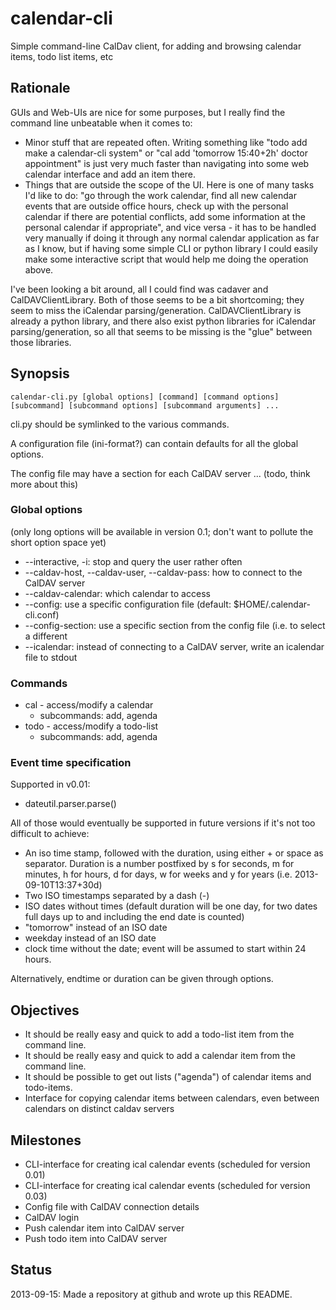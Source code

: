 calendar-cli
============

Simple command-line CalDav client, for adding and browsing calendar items, todo list items, etc

Rationale
---------

GUIs and Web-UIs are nice for some purposes, but I really find the command line unbeatable when it comes to:

* Minor stuff that are repeated often.  Writing something like "todo add make a calendar-cli system" or "cal add 'tomorrow 15:40+2h' doctor appointment" is just very much faster than navigating into some web calendar interface and add an item there.
* Things that are outside the scope of the UI.  Here is one of many tasks I'd like to do: "go through the work calendar, find all new calendar events that are outside office hours, check up with the personal calendar if there are potential conflicts, add some information at the personal calendar if appropriate", and vice versa - it has to be handled very manually if doing it through any normal calendar application as far as I know, but if having some simple CLI or python library I could easily make some interactive script that would help me doing the operation above.

I've been looking a bit around, all I could find was cadaver and CalDAVClientLibrary.  Both of those seems to be a bit shortcoming; they seem to miss the iCalendar parsing/generation.  CalDAVClientLibrary is already a python library, and there also exist python libraries for iCalendar parsing/generation, so all that seems to be missing is the "glue" between those libraries.

Synopsis
--------

    calendar-cli.py [global options] [command] [command options] [subcommand] [subcommand options] [subcommand arguments] ...

cli.py should be symlinked to the various commands.

A configuration file (ini-format?) can contain defaults for all the global options.

The config file may have a section for each CalDAV server ... (todo, think more about this)

### Global options

(only long options will be available in version 0.1; don't want to pollute the short option space yet)

* --interactive, -i: stop and query the user rather often
* --caldav-host, --caldav-user, --caldav-pass: how to connect to the CalDAV server
* --caldav-calendar: which calendar to access
* --config: use a specific configuration file (default: $HOME/.calendar-cli.conf)
* --config-section: use a specific section from the config file (i.e. to select a different 
* --icalendar: instead of connecting to a CalDAV server, write an icalendar file to stdout

### Commands

* cal - access/modify a calendar
    * subcommands: add, agenda
* todo - access/modify a todo-list
    * subcommands: add, agenda

### Event time specification

Supported in v0.01:

* dateutil.parser.parse()

All of those would eventually be supported in future versions if it's not too difficult to achieve:

* An iso time stamp, followed with the duration, using either + or space as separator.  Duration is a number postfixed by s for seconds, m for minutes, h for hours, d for days, w for weeks and y for years (i.e. 2013-09-10T13:37+30d)
* Two ISO timestamps separated by a dash (-)
* ISO dates without times (default duration will be one day, for two dates full days up to and including the end date is counted)
* "tomorrow" instead of an ISO date
* weekday instead of an ISO date
* clock time without the date; event will be assumed to start within 24 hours.

Alternatively, endtime or duration can be given through options.

Objectives
----------

* It should be really easy and quick to add a todo-list item from the command line.
* It should be really easy and quick to add a calendar item from the command line.
* It should be possible to get out lists ("agenda") of calendar items and todo-items.
* Interface for copying calendar items between calendars, even between calendars on distinct caldav servers

Milestones
----------

* CLI-interface for creating ical calendar events (scheduled for version 0.01)
* CLI-interface for creating ical calendar events (scheduled for version 0.03)
* Config file with CalDAV connection details
* CalDAV login
* Push calendar item into CalDAV server
* Push todo item into CalDAV server

Status
------

2013-09-15: Made a repository at github and wrote up this README.
